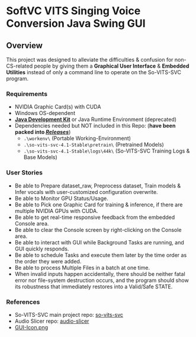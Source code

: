 # SoftVC VITS Singing Voice Conversion Java Swing GUI

## Overview
This project was designed to alleviate the difficulties & confusion for non-CS-related people by giving them a **Graphical User Interface** & **Embedded Utilities** instead of only a command line to operate on the So-VITS-SVC program.

### **Requirements**
- NVIDIA Graphic Card(s) with CUDA
- Windows OS-dependent
- [**Java Development Kit**](https://www.oracle.com/java/technologies/downloads/) or Java Runtime Environment (deprecated)
- Dependencies needed but NOT included in this Repo: (**have been packed into _[Releases](https://github.com/Redtropig/so-vits-svc-gui/releases)_**)
    - `.\workenv\` (Portable Working-Environment)
    - `.\so-vits-svc-4.1-Stable\pretrain\` (Pretrained Models)
    - `.\so-vits-svc-4.1-Stable\logs\44k\` (So-VITS-SVC Training Logs & Base Models)

### **User Stories**
- Be able to Prepare dataset_raw, Preprocess dataset, Train models & Infer vocals with user-customized configuration overwrite.
- Be able to Monitor GPU Status/Usage.
- Be able to Pick one Graphic Card for training & inference, if there are multiple NVIDIA GPUs with CUDA.
- Be able to get real-time responsive feedback from the embedded Console area.
- Be able to clear the Console screen by right-clicking on the Console area.
- Be able to interact with GUI while Background Tasks are running, and GUI quickly responds.
- Be able to schedule Tasks and execute them later by the time order as the order they were added.
- Be able to process Multiple Files in a batch at one time.
- When invalid inputs happen accidentally, there should be neither fatal error nor file-system destruction occurs, and the program should show its robustness that immediately restores into a Valid/Safe STATE.

### **References**
- So-VITS-SVC main project repo: [so-vits-svc](https://github.com/svc-develop-team/so-vits-svc)
- Audio Slicer repo: [audio-slicer](https://github.com/openvpi/audio-slicer)
- [GUI-Icon.png](https://avatars.githubusercontent.com/u/127122328?s=400&u=5395a98a4f945a3a50cb0cc96c2747505d190dbc&v=4)
